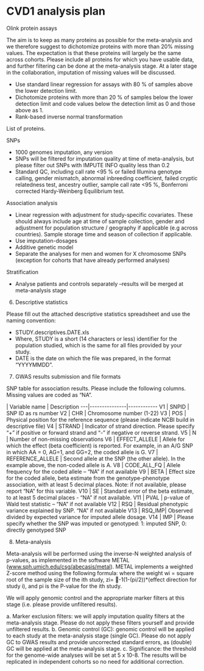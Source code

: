 # CVD1 analysis plan

Olink protein assays

The aim is to keep as many proteins as possible for the meta-analysis and we therefore suggest to dichotomize proteins with more than 20% missing values. The expectation is that these proteins will largely be the same across cohorts. Please include all proteins for which you have usable data, and further filtering can be done at the meta-analysis stage. At a later stage in the collaboration, imputation of missing values will be discussed.
*	Use standard linear regression for assays with 80 % of samples above the lower detection limit. 
*	Dichotomize proteins with more than 20 % of samples below the lower detection limit and code values below the detection limit as 0 and those above as 1. 
*	Rank-based inverse normal transformation

List of proteins. 

SNPs

*	1000 genomes imputation, any version 
*	SNPs will be filtered for imputation quality at time of meta-analysis, but please filter out SNPs with IMPUTE INFO quality less than 0.2
*	Standard QC, including call rate <95 % or failed Illumina genotype calling, gender mismatch, abnormal inbreeding coefficient, failed cryptic relatedness test, ancestry outlier, sample call rate <95 %, Bonferroni corrected Hardy-Weinberg Equilibrium test.

Association analysis

*	Linear regression with adjustment for study-specific covariates. These should always include age at time of sample collection, gender and adjustment for population structure / geography if applicable (e.g across countries). Sample storage time and season of collection if applicable. 
*	Use imputation-dosages
*	Additive genetic model
*	Separate the analyses for men and women for X chromosome SNPs (exception for cohorts that have already performed analyses)

Stratification

*	Analyse patients and controls separately –results will be merged at meta-analysis stage

6.	Descriptive statistics

Please fill out the attached descriptive statistics spreadsheet and use the naming convention: 

*	STUDY.descriptives.DATE.xls
*	Where, STUDY is a short (14 characters or less) identifier for the population studied, which is the same for all files provided by your study.
*	DATE is the date on which the file was prepared, in the format “YYYYMMDD”.

7.	GWAS results submission and file formats

SNP table for association results. Please include the following columns. Missing values are coded as “NA”.

   | Variable name | Description
---|---------------|------------
V1 | SNPID | SNP ID as rs number
V2 | CHR | Chromosome number (1-22)
V3 | POS | Physical position for the reference sequence (please indicate NCBI build in descriptive file)
V4 | STRAND | Indicator of strand direction. Please specify “+” if positive or forward strand and “-” if negative or reverse strand. 
V5 | N | Number of non-missing observations
V6 | EFFECT_ALLELE | Allele for which the effect (beta coefficient) is reported. For example, in an A/G SNP in which AA = 0, AG=1, and GG=2, the coded allele is G.
V7 | REFERENCE_ALLELE | Second allele at the SNP (the other allele). In the example above, the non-coded allele is A. 
V8 | CODE_ALL_FQ | Allele frequency for the coded allele – “NA” if not available
V9 | BETA | Effect size for the coded allele, beta estimate from the genotype-phenotype association, with at least 5 decimal places. Note: if not available, please report “NA” for this variable.
V10 | SE | Standard error of the beta estimate, to at least 5 decimal places - “NA” if not available. 
V11 | PVAL | p-value of Wald test statistic – “NA” if not available
V12 | RSQ | Residual phenotypic variance explained by SNP. “NA” if not available
V13 | RSQ_IMP| Observed divided by expected variance for imputed allele dosage.
V14 | IMP | Please specify whether the SNP was imputed or genotyped: 1: imputed SNP, 0: directly genotyped SNP

8.	Meta-analysis

Meta-analysis will be performed using the inverse-N weighted analysis of p-values, as implemented in the software METAL (www.sph.umich.edu/csg/abecasis/metal). METAL implements a weighted Z-score method using the following formula: where the weight wi = square root of the sample size of the ith study, zi= -1(1-(pi/2))*(effect direction for study i), and pi is the P-value for the ith study.  
 
We will apply genomic control and the appropriate marker filters at this stage (i.e. please provide unfiltered results). 

a.	Marker exclusion filters: we will apply imputation quality filters at the meta-analysis stage. Please do not apply these filters yourself and provide unfiltered results. 
b.	Genomic control (GC): genomic control will be applied to each study at the meta-analysis stage (single GC). Please do not apply GC to GWAS results and provide uncorrected standard errors, as (double) GC will be applied at the meta-analysis stage. 
c.	Significance: the threshold for the genome-wide analyses will be set at 5 x 10-8. The results will be replicated in independent cohorts so no need for additional correction.

